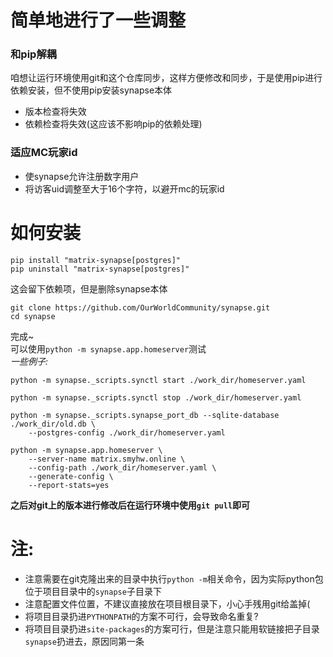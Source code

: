 
# 简单地进行了一些调整  
### 和pip解耦
咱想让运行环境使用git和这个仓库同步，这样方便修改和同步，于是使用pip进行依赖安装，但不使用pip安装synapse本体
* 版本检查将失效
* 依赖检查将失效(这应该不影响pip的依赖处理)

### 适应MC玩家id
* 使synapse允许注册数字用户  
* 将访客uid调整至大于16个字符，以避开mc的玩家id

# 如何安装
```
pip install "matrix-synapse[postgres]"
pip uninstall "matrix-synapse[postgres]"
```
这会留下依赖项，但是删除synapse本体  
```
git clone https://github.com/OurWorldCommunity/synapse.git
cd synapse
```
完成~  
可以使用`python -m synapse.app.homeserver`测试  
*一些例子:*
```
python -m synapse._scripts.synctl start ./work_dir/homeserver.yaml

python -m synapse._scripts.synctl stop ./work_dir/homeserver.yaml

python -m synapse._scripts.synapse_port_db --sqlite-database ./work_dir/old.db \
    --postgres-config ./work_dir/homeserver.yaml

python -m synapse.app.homeserver \
    --server-name matrix.smyhw.online \
    --config-path ./work_dir/homeserver.yaml \
    --generate-config \
    --report-stats=yes
```
**之后对git上的版本进行修改后在运行环境中使用`git pull`即可**  
# 注:
* 注意需要在git克隆出来的目录中执行`python -m`相关命令，因为实际python包位于项目目录中的`synapse`子目录下
* 注意配置文件位置，不建议直接放在项目根目录下，小心手残用git给盖掉(
* 将项目目录扔进`PYTHONPATH`的方案不可行，会导致命名重复?
* 将项目目录扔进`site-packages`的方案可行，但是注意只能用软链接把子目录`synapse`扔进去，原因同第一条